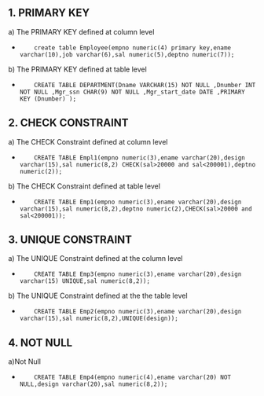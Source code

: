 ## 1. PRIMARY KEY

a) The PRIMARY KEY defined at column level
 -         create table Employee(empno numeric(4) primary key,ename varchar(10),job varchar(6),sal numeric(5),deptno numeric(7));

b) The PRIMARY KEY defined at table level
-         CREATE TABLE DEPARTMENT(Dname VARCHAR(15) NOT NULL ,Dnumber INT NOT NULL ,Mgr_ssn CHAR(9) NOT NULL ,Mgr_start_date DATE ,PRIMARY KEY (Dnumber) );

## 2. CHECK CONSTRAINT

a) The CHECK Constraint defined at column level
 -         CREATE TABLE Empl1(empno numeric(3),ename varchar(20),design varchar(15),sal numeric(8,2) CHECK(sal>20000 and sal<200001),deptno numeric(2));
b) The CHECK Constraint defined at table level
 -         CREATE TABLE Emp1(empno numeric(3),ename varchar(20),design varchar(15),sal numeric(8,2),deptno numeric(2),CHECK(sal>20000 and sal<200001));

## 3. UNIQUE CONSTRAINT

a) The UNIQUE Constraint defined at the column level
 -         CREATE TABLE Emp3(empno numeric(3),ename varchar(20),design varchar(15) UNIQUE,sal numeric(8,2));
b) The UNIQUE Constraint defined at the the table level
 -         CREATE TABLE Emp2(empno numeric(3),ename varchar(20),design varchar(15),sal numeric(8,2),UNIQUE(design));

## 4. NOT NULL

a)Not Null
-         CREATE TABLE Emp4(empno numeric(4),ename varchar(20) NOT NULL,design varchar(20),sal numeric(8,2));

